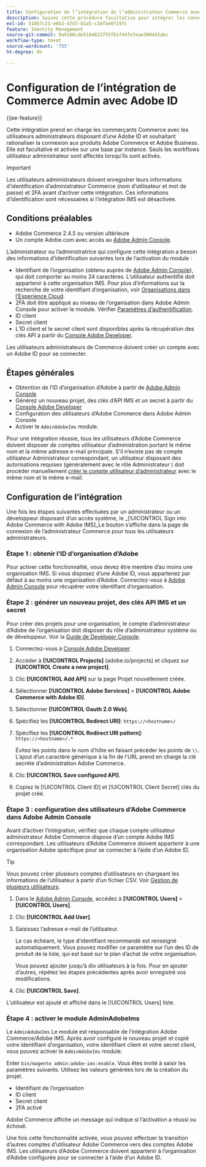 ```yaml
---
title: Configuration de l’intégration de l’administrateur Commerce avec l’ID
description: Suivez cette procédure facultative pour intégrer les connexions de compte utilisateur d’administrateur Adobe Commerce à Adobe ID.
exl-id: 518b7c21-e6b3-47d7-81a5-c34fbe0f197c
feature: Identity Management
source-git-commit: 9a9106cde5184823755fb1f44fe7eae300442abc
workflow-type: tm+mt
source-wordcount: '755'
ht-degree: 0%

---
```


# Configuration de l’intégration de Commerce Admin avec Adobe ID

{{ee-feature}}

Cette intégration prend en charge les commerçants Commerce avec les utilisateurs administrateurs disposant d’une Adobe ID et souhaitant rationaliser la connexion aux produits Adobe Commerce et Adobe Business. Elle est facultative et activée sur une base par instance. Seuls les workflows utilisateur administrateur sont affectés lorsqu’ils sont activés. 

>[!IMPORTANT]
>
>Les utilisateurs administrateurs doivent enregistrer leurs informations d’identification d’administrateur Commerce (nom d’utilisateur et mot de passe) et 2FA avant d’activer cette intégration. Ces informations d’identification sont nécessaires si l’intégration IMS est désactivée.

## Conditions préalables

* Adobe Commerce 2.4.5 ou version ultérieure
* Un compte Adobe.com avec accès au [Adobe Admin Console](https://adminconsole.adobe.com/).

L’administrateur ou l’administratrice qui configure cette intégration a besoin des informations d’identification suivantes lors de l’activation du module :

* Identifiant de l’organisation (obtenu auprès de [Adobe Admin Console](https://adminconsole.adobe.com/)), qui doit comporter au moins 24 caractères. L’utilisateur authentifié doit appartenir à cette organisation IMS. Pour plus d’informations sur la recherche de votre identifiant d’organisation, voir [Organisations dans l’Experience Cloud](https://experienceleague.adobe.com/docs/core-services/interface/administration/organizations.html).
* 2FA doit être appliqué au niveau de l’organisation dans Adobe Admin Console pour activer le module. Vérifier [Paramètres d’authentification](https://helpx.adobe.com/enterprise/using/authentication-settings.html#two-step-verification).
* ID client
* Secret client
* L’ID client et le secret client sont disponibles après la récupération des clés API à partir du [Console Adobe Developer](https://developer.adobe.com/developer-console/docs/guides/credentials/).

Les utilisateurs administrateurs de Commerce doivent créer un compte avec un Adobe ID pour se connecter.

## Étapes générales

* Obtention de l’ID d’organisation d’Adobe à partir de [Adobe Admin Console](https://adminconsole.adobe.com/)
* Générez un nouveau projet, des clés d’API IMS et un secret à partir du [Console Adobe Developer](https://developer.adobe.com/)
* Configuration des utilisateurs d’Adobe Commerce dans Adobe Admin Console
* Activer le `AdminAdobeIms` module.

Pour une intégration réussie, tous les utilisateurs d’Adobe Commerce doivent disposer de comptes utilisateur d’administration portant le même nom et la même adresse e-mail principale. S’il n’existe pas de compte utilisateur Administrateur correspondant, un utilisateur disposant des autorisations requises (généralement avec le rôle Administrateur ) doit procéder manuellement [créer le compte utilisateur d’administrateur](../systems/permissions-users-all.md#create-a-user) avec le même nom et le même e-mail.

## Configuration de l’intégration

Une fois les étapes suivantes effectuées par un administrateur ou un développeur disposant d’un accès système, le _[!UICONTROL Sign into Adobe Commerce with Adobe IMS]_Le bouton s’affiche dans la page de connexion de l’administrateur Commerce pour tous les utilisateurs administrateurs.

### Étape 1 : obtenir l’ID d’organisation d’Adobe

Pour activer cette fonctionnalité, vous devez être membre d’au moins une organisation IMS. Si vous disposez d’une Adobe ID, vous appartenez par défaut à au moins une organisation d’Adobe. Connectez-vous à [Adobe Admin Console](https://adminconsole.adobe.com/) pour récupérer votre identifiant d’organisation.

### Étape 2 : générer un nouveau projet, des clés API IMS et un secret

Pour créer des projets pour une organisation, le compte d’administrateur d’Adobe de l’organisation doit disposer du rôle d’administrateur système ou de développeur. Voir la [Guide de Developer Console](https://developer.adobe.com/developer-console/docs/guides/projects/).

1. Connectez-vous à [Console Adobe Developer](https://developer.adobe.com/).
1. Accéder à **[!UICONTROL Projects]** (adobe.io/projects) et cliquez sur **[!UICONTROL Create a new project]**.
1. Clic **[!UICONTROL Add API]** sur la page Projet nouvellement créée.
1. Sélectionner **[!UICONTROL Adobe Services]** > **[!UICONTROL Adobe Commerce with Adobe ID]**.
1. Sélectionner **[!UICONTROL Oauth 2.0 Web]**.
1. Spécifiez les **[!UICONTROL Redirect URI]**: `https://<hostname>/`
1. Spécifiez les **[!UICONTROL Redirect URI pattern]**: `https://<hostname>/.*`

   Évitez les points dans le nom d’hôte en faisant précéder les points de `\\`. L’ajout d’un caractère générique à la fin de l’URL prend en charge la clé secrète d’administration Adobe Commerce.

1. Clic **[!UICONTROL Save configured API]**.
1. Copiez le [!UICONTROL Client ID] et [!UICONTROL Client Secret] clés du projet créé.

### Étape 3 : configuration des utilisateurs d’Adobe Commerce dans Adobe Admin Console

Avant d’activer l’intégration, vérifiez que chaque compte utilisateur administrateur Adobe Commerce dispose d’un compte Adobe IMS correspondant. Les utilisateurs d’Adobe Commerce doivent appartenir à une organisation Adobe spécifique pour se connecter à l’aide d’un Adobe ID.

>[!TIP]
>
>Vous pouvez créer plusieurs comptes d’utilisateurs en chargeant les informations de l’utilisateur à partir d’un fichier CSV. Voir [Gestion de plusieurs utilisateurs](https://helpx.adobe.com/enterprise/using/bulk-upload-users.html).

1. Dans le [Adobe Admin Console](https://helpx.adobe.com/fr/enterprise/using/admin-console.html), accédez à **[!UICONTROL Users]**  > **[!UICONTROL Users]**.

1. Clic **[!UICONTROL Add User]**.

1. Saisissez l’adresse e-mail de l’utilisateur.

   Le cas échéant, le type d’identifiant recommandé est renseigné automatiquement. Vous pouvez modifier ce paramètre sur l’un des ID de produit de la liste, qui est basé sur le plan d’achat de votre organisation.

   Vous pouvez ajouter jusqu’à dix utilisateurs à la fois. Pour en ajouter d’autres, répétez les étapes précédentes après avoir enregistré vos modifications.

1. Clic **[!UICONTROL Save]**.

L’utilisateur est ajouté et affiché dans le [!UICONTROL Users] liste.

### Étape 4 : activer le module AdminAdobeIms

Le `AdminAdobeIms` Le module est responsable de l’intégration Adobe Commerce/Adobe IMS. Après avoir configuré le nouveau projet et copié votre identifiant d’organisation, votre identifiant client et votre secret client, vous pouvez activer le `AdminAdobeIms` module.

Enter `bin/magento admin:adobe-ims:enable`. Vous êtes invité à saisir les paramètres suivants. Utilisez les valeurs générées lors de la création du projet.

* Identifiant de l’organisation
* ID client
* Secret client
* 2FA activé

Adobe Commerce affiche un message qui indique si l’activation a réussi ou échoué.

Une fois cette fonctionnalité activée, vous pouvez effectuer la transition d’autres comptes d’utilisateur Adobe Commerce vers des comptes Adobe IMS. Les utilisateurs d’Adobe Commerce doivent appartenir à l’organisation d’Adobe configurée pour se connecter à l’aide d’un Adobe ID.
